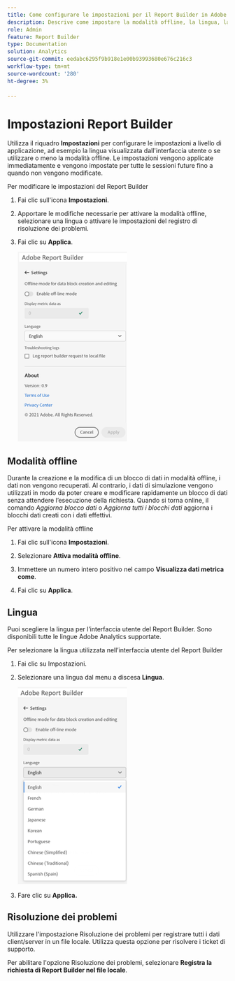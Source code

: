 ```yaml
---
title: Come configurare le impostazioni per il Report Builder in Adobe Analytics
description: Descrive come impostare la modalità offline, la lingua, la data di fine e le impostazioni per la risoluzione dei problemi.
role: Admin
feature: Report Builder
type: Documentation
solution: Analytics
source-git-commit: eedabc6295f9b918e1e00b93993680e676c216c3
workflow-type: tm+mt
source-wordcount: '280'
ht-degree: 3%

---
```


# Impostazioni Report Builder

Utilizza il riquadro **Impostazioni** per configurare le impostazioni a livello di applicazione, ad esempio la lingua visualizzata dall&#39;interfaccia utente o se utilizzare o meno la modalità offline. Le impostazioni vengono applicate immediatamente e vengono impostate per tutte le sessioni future fino a quando non vengono modificate.

Per modificare le impostazioni del Report Builder

1. Fai clic sull&#39;icona **Impostazioni**.

1. Apportare le modifiche necessarie per attivare la modalità offline, selezionare una lingua o attivare le impostazioni del registro di risoluzione dei problemi.

1. Fai clic su **Applica**.

   ![Riquadro Report Builder intervallo date con il pulsante Annulla e applica.](./assets/image38.png)

## Modalità offline

Durante la creazione e la modifica di un blocco di dati in modalità offline, i dati non vengono recuperati. Al contrario, i dati di simulazione vengono utilizzati in modo da poter creare e modificare rapidamente un blocco di dati senza attendere l’esecuzione della richiesta. Quando si torna online, il comando *Aggiorna blocco dati* o *Aggiorna tutti i blocchi dati* aggiorna i blocchi dati creati con i dati effettivi.

Per attivare la modalità offline

1. Fai clic sull&#39;icona **Impostazioni**.

1. Selezionare **Attiva modalità offline**.

1. Immettere un numero intero positivo nel campo **Visualizza dati metrica come**.

1. Fai clic su **Applica**.

## Lingua

Puoi scegliere la lingua per l’interfaccia utente del Report Builder. Sono disponibili tutte le lingue Adobe Analytics supportate.

Per selezionare la lingua utilizzata nell’interfaccia utente del Report Builder

1. Fai clic su Impostazioni.

1. Selezionare una lingua dal menu a discesa **Lingua**.

   ![Riquadro Report Builder intervallo date che mostra l&#39;elenco delle lingue con l&#39;inglese selezionato.](./assets/image39.png)

1. Fare clic su **Applica.**

## Risoluzione dei problemi

Utilizzare l&#39;impostazione Risoluzione dei problemi per registrare tutti i dati client/server in un file locale. Utilizza questa opzione per risolvere i ticket di supporto.

Per abilitare l&#39;opzione Risoluzione dei problemi, selezionare **Registra la richiesta di Report Builder nel file locale**.
